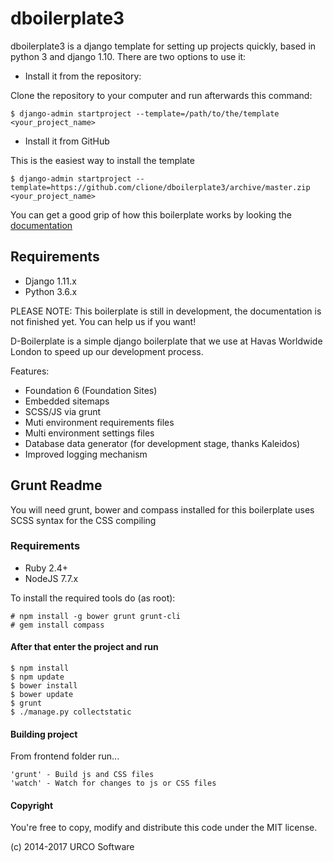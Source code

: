 # dboilerplate3

dboilerplate3 is a django template for setting up projects quickly, based in python 3 and django 1.10. There are two options to use it:

* Install it from the repository:

Clone the repository to your computer and run afterwards this command:

    $ django-admin startproject --template=/path/to/the/template <your_project_name>

* Install it from GitHub

This is the easiest way to install the template

    $ django-admin startproject --template=https://github.com/clione/dboilerplate3/archive/master.zip <your_project_name>

You can get a good grip of how this boilerplate works by looking the
[documentation](http://dboilerplate3.readthedocs.org/en/latest/)

## Requirements
- Django 1.11.x
- Python 3.6.x

PLEASE NOTE: This boilerplate is still in development, the documentation
is not finished yet. You can help us if you want!

D-Boilerplate is a simple django boilerplate that we use at Havas Worldwide London to speed up our development process.

Features:

- Foundation 6 (Foundation Sites)
- Embedded sitemaps
- SCSS/JS via grunt
- Muti environment requirements files
- Multi environment settings files
- Database data generator (for development stage, thanks Kaleidos)
- Improved logging mechanism


## Grunt Readme

You will need grunt, bower and compass installed for this boilerplate uses SCSS syntax for the CSS compiling

### Requirements

- Ruby 2.4+
- NodeJS 7.7.x

To install the required tools do (as root):

    # npm install -g bower grunt grunt-cli
    # gem install compass

#### After that enter the project and run

    $ npm install
    $ npm update
    $ bower install
    $ bower update
    $ grunt
    $ ./manage.py collectstatic


#### Building project

From frontend folder run...

    'grunt' - Build js and CSS files
    'watch' - Watch for changes to js or CSS files

#### Copyright

You're free to copy, modify and distribute this code under the MIT license.

(c) 2014-2017 URCO Software
